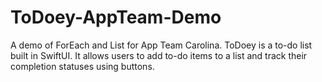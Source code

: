 # ToDoey-AppTeam-Demo
A demo of ForEach and List for App Team Carolina. ToDoey is a to-do list built in SwiftUI. It allows users to add to-do items to a list and track their completion statuses using buttons.

